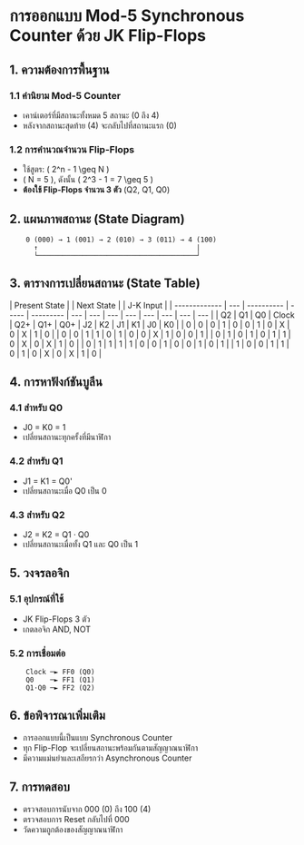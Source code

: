 # การออกแบบ Mod-5 Synchronous Counter ด้วย JK Flip-Flops

## 1. ความต้องการพื้นฐาน

### 1.1 คำนิยาม Mod-5 Counter

- เคาน์เตอร์ที่มีสถานะทั้งหมด 5 สถานะ (0 ถึง 4)
- หลังจากสถานะสุดท้าย (4) จะกลับไปที่สถานะแรก (0)

### 1.2 การคำนวณจำนวน Flip-Flops

- ใช้สูตร: \( 2^n - 1 \geq N \)
- \( N = 5 \), ดังนั้น \( 2^3 - 1 = 7 \geq 5 \)
- **ต้องใช้ Flip-Flops จำนวน 3 ตัว** (Q2, Q1, Q0)

## 2. แผนภาพสถานะ (State Diagram)

```
    0 (000) → 1 (001) → 2 (010) → 3 (011) → 4 (100)
      ↑                                       |
      └───────────────────────────────────────┘
```

## 3. ตารางการเปลี่ยนสถานะ (State Table)

| Present State |     | Next State |       | J-K Input |
| ------------- | --- | ---------- | ----- | --------- | --- | --- | --- | --- | --- | --- | --- | --- |
| Q2            | Q1  | Q0         | Clock | Q2+       | Q1+ | Q0+ | J2  | K2  | J1  | K1  | J0  | K0  |
| 0             | 0   | 0          | 1     | 0         | 0   | 1   | 0   | X   | 0   | X   | 1   | 0   |
| 0             | 0   | 1          | 1     | 0         | 1   | 0   | 0   | X   | 1   | 0   | 0   | 1   |
| 0             | 1   | 0          | 1     | 0         | 1   | 1   | 0   | X   | 0   | X   | 1   | 0   |
| 0             | 1   | 1          | 1     | 1         | 0   | 0   | 1   | 0   | 0   | 1   | 0   | 1   |
| 1             | 0   | 0          | 1     | 1         | 0   | 1   | 0   | X   | 0   | X   | 1   | 0   |

## 4. การหาฟังก์ชันบูลีน

### 4.1 สำหรับ Q0

- J0 = K0 = 1
- เปลี่ยนสถานะทุกครั้งที่มีนาฬิกา

### 4.2 สำหรับ Q1

- J1 = K1 = Q0'
- เปลี่ยนสถานะเมื่อ Q0 เป็น 0

### 4.3 สำหรับ Q2

- J2 = K2 = Q1 · Q0
- เปลี่ยนสถานะเมื่อทั้ง Q1 และ Q0 เป็น 1

## 5. วงจรลอจิก

### 5.1 อุปกรณ์ที่ใช้

- JK Flip-Flops 3 ตัว
- เกตลอจิก AND, NOT

### 5.2 การเชื่อมต่อ

```
    Clock ─► FF0 (Q0)
    Q0    ─► FF1 (Q1)
    Q1·Q0 ─► FF2 (Q2)
```

## 6. ข้อพิจารณาเพิ่มเติม

- การออกแบบนี้เป็นแบบ Synchronous Counter
- ทุก Flip-Flop จะเปลี่ยนสถานะพร้อมกันตามสัญญาณนาฬิกา
- มีความแม่นยำและเสถียรกว่า Asynchronous Counter

## 7. การทดสอบ

- ตรวจสอบการนับจาก 000 (0) ถึง 100 (4)
- ตรวจสอบการ Reset กลับไปที่ 000
- วัดความถูกต้องของสัญญาณนาฬิกา
